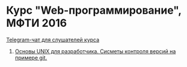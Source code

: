 # Курс "Web-программирование", МФТИ 2016

[Telegram-чат для слушателей курса](https://telegram.me/joinchat/A1QZuQfEG8twLTYLuc_eeg)

1. [Основы UNIX для разработчика. Cисметы контроля версий на примере git.](lections/01)
